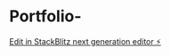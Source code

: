 # Portfolio-

[Edit in StackBlitz next generation editor ⚡️](https://stackblitz.com/~/github.com/divy0dev/Portfolio-)